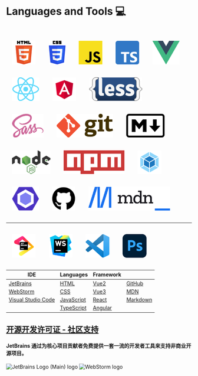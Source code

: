 # Languages and Tools 💻

<br>
<img style="margin: 1rem 1rem" src="../.vuepress/public/images/logo/HTML5_logo_and_wordmark.svg.png" height="64" alt="HTML5">

<img style="margin: 1rem 1rem" src="../.vuepress/public/images/logo/CSS3_logo_and_wordmark.svg.png" height="64" alt="CSS3">

<img style="margin: 1rem 1rem" src="../.vuepress/public/images/logo/JavaScript_logo_2.svg" height="64" alt="JavaScript">

<img style="margin: 1rem 1rem" src="../.vuepress/public/images/logo/Typescript_logo_2020.svg.png" height="64" alt="TypeScript">

<img style="margin: 1rem 1rem" src="../.vuepress/public/images/logo/Vue.js_Logo_2.svg.png" height="64" alt="Vue.js">

<img style="margin: 1rem 1rem" src="../.vuepress/public/images/logo/React-icon.svg.png" height="64" alt="React">

<img style="margin: 1rem 1rem" src="../.vuepress/public/images/logo/Angular_full_color_logo.svg.png" height="64" alt="Angular">

<img style="margin: 1rem 1rem" src="../.vuepress/public/images/logo/LESS_Logo.svg.png" height="64" alt="Less">

<img style="margin: 1rem 1rem" src="../.vuepress/public/images/logo/Sass_Logo_Color.svg.png" height="64" alt="Sass">

<img style="margin: 1rem 1rem" src="../.vuepress/public/images/logo/Git-logo.svg.png" height="64" alt="git">

<img style="margin: 1rem 1rem" src="../.vuepress/public/images/logo/Markdown-mark-half.svg.png" height="64" alt="Markdown">

<img style="margin: 1rem 1rem" src="../.vuepress/public/images/logo/Node.js_logo.svg.png" height="64" alt="Nodejs">

<img style="margin: 1rem 1rem" src="../.vuepress/public/images/logo/Npm-logo.svg.png" height="64" alt="Npm">

<img style="margin: 1rem 1rem" src="../.vuepress/public/images/logo/webpack_logo.svg" height="64" alt="webpack">

<img style="margin: 1rem 1rem" src="../.vuepress/public/images/logo/ESLint_logo.svg.png" height="64" alt="ESLint">

<img style="margin: 1rem 1rem" src="../.vuepress/public/images/logo/github.svg.png" height="64" alt="GitHub">

<img style="margin: 1rem 1rem" src="../.vuepress/public/images/logo/MDN_Web_Docs_logo.svg.png" height="64" alt="MDN">
<br><hr>
<img style="margin: 1rem 1rem" src="../.vuepress/public/images/logo/jb_beam.svg" height="64" alt="JetBrains Logo" title="JetBrains">

<img style="margin: 1rem 1rem" src="../.vuepress/public/images/logo/WebStorm_icon.svg" height="64" alt="WebStorm" title="WebStorm">

<img style="margin: 1rem 1rem" src="../.vuepress/public/images/logo/Visual_Studio_Code_1.35_icon.svg.png" height="64" alt="VScode" title="VScode">

<img style="margin: 1rem 1rem" src="../.vuepress/public/images/logo/ps_appicon.svg" height="64" alt="PhotoShop" title="PhotoShop">

| IDE                                                   | Languages                                                             | Framework                             |                                             |
|-------------------------------------------------------|-----------------------------------------------------------------------|---------------------------------------|---------------------------------------------|
| [JetBrains](https://www.jetbrains.com/zh-cn/)         | [HTML](https://developer.mozilla.org/zh-CN/docs/Web/HTML)             | [Vue2](https://cn.vuejs.org/)         | [GitHub](https://github.com/)               |
| [WebStorm](https://www.jetbrains.com/zh-cn/webstorm/) | [CSS](https://developer.mozilla.org/zh-CN/docs/Web/CSS)               | [Vue3](https://v3.cn.vuejs.org/)      | [MDN](https://developer.mozilla.org/zh-CN/) |
| [Visual Studio Code](https://code.visualstudio.com/)  | [JavaScript](https://developer.mozilla.org/zh-CN/docs/Web/JavaScript) | [React](https://zh-hans.reactjs.org/) | [Markdown](https://markdown.com.cn/)        |
|                                                       | [TypeScript](https://www.typescriptlang.org/zh/)                      | [Angular](https://angular.cn/)        |                                             |

## [开源开发许可证 - 社区支持](https://www.jetbrains.com/zh-cn/community/opensource/#support)

#### JetBrains 通过为核心项目贡献者免费提供一套一流的开发者工具来支持非商业开源项目。

![JetBrains Logo (Main) logo](https://resources.jetbrains.com/storage/products/company/brand/logos/jb_beam.svg)
![WebStorm logo](https://resources.jetbrains.com/storage/products/company/brand/logos/WebStorm.svg)
